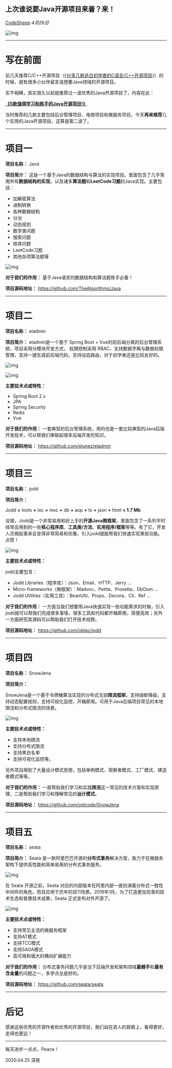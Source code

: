 ## 上次谁说要Java开源项目来着？来！

[CodeSheep](javascript:void(0);) *4月26日*

![img](https://mmbiz.qpic.cn/mmbiz_png/xq9PqibkVAzonjFbufTW1iaeKfa2iarTIAC4kmgouArVEO19V0B9Quj7trwggfxrdqSqXbZrUCceGGqMego8S6loA/640?wx_fmt=png&tp=webp&wxfrom=5&wx_lazy=1&wx_co=1)

------

# 写在前面

前几天推荐C/C++开源项目（《[分享几款适合初学者的C语言/C++开源项目](http://mp.weixin.qq.com/s?__biz=MzU4ODI1MjA3NQ==&mid=2247485597&idx=1&sn=5e7f53ead683237f017dc352cab591d9&chksm=fddede59caa9574f4adc642b7aa7f77d476d2be3afa04649273f528a43d5c42808a6c32c3f50&scene=21#wechat_redirect)》）的时候，就有很多小伙伴留言说想要Java领域的开源项目。

实不相瞒，其实很久以前就推荐过一波优秀的Java开源项目了，内容在此：

[**《5款值得学习和练手的Java开源项目!》**](https://mp.weixin.qq.com/s?__biz=MzU4ODI1MjA3NQ==&mid=2247484967&idx=1&sn=a938733b3b2fbc18eac5dd7c29716c5b&scene=21#wechat_redirect)

当时推荐的几款主要包括后台管理项目、电商项目和微服务项目，今天**再来推荐**几个实用的Java开源项目，这算是第二波了。

------

# 项目一

**项目名称：** Java

**项目简介：** 这是一个基于Java的数据结构与算法的实现项目。里面包含了几乎常用所有**数据结构的实现**，以及诸多**算法题**和**LeetCode习题**的Java实现。主要包括：

- 加解密算法
- 进制转换
- 各种数据结构
- 分治
- 动态规划
- 数学类问题
- 搜索问题
- 排序问题
- LeetCode习题
- 其他杂项算法题等

![img](https://mmbiz.qpic.cn/mmbiz_png/xq9PqibkVAzonjFbufTW1iaeKfa2iarTIACyicQEV8LiaqqSelVs9Bj9r1q2QIyJezUtY8Ta2FwrQ369plzgsIWiaIJw/640?wx_fmt=png&tp=webp&wxfrom=5&wx_lazy=1&wx_co=1)

**对于我们的作用：** 基于Java语言的数据结构和算法题练手必备！

**项目源码地址：** https://github.com/TheAlgorithms/Java

------

# 项目二

**项目名称：** eladmin

**项目简介：** eladmin是一个基于 Spring Boot + Vue的前后端分离的后台管理系统，项目采用分模块开发方式， 权限控制采用 RBAC，支持数据字典与数据权限管理，支持一键生成前后端代码，支持动态路由，对于初学者还是比较友好的。

![img](https://mmbiz.qpic.cn/mmbiz_png/xq9PqibkVAzonjFbufTW1iaeKfa2iarTIACxMcwsibDmibxUicQTuC5AShvyGRtub6xB9TqFX3WJbWibFKxQFXsNiavD7A/640?wx_fmt=png&tp=webp&wxfrom=5&wx_lazy=1&wx_co=1)

![img](https://mmbiz.qpic.cn/mmbiz_png/xq9PqibkVAzonjFbufTW1iaeKfa2iarTIACoVWB53d87zvhYU0sgCjH3r7GcDPY9vhI29ZJtSibvlZRiaOVl88cboaw/640?wx_fmt=png&tp=webp&wxfrom=5&wx_lazy=1&wx_co=1)

**主要技术点或特性：**

- Spring Boot 2.x
- JPA
- Spring Security
- Redis
- Vue

**对于我们的作用：** 一套典型的后台管理系统，用的也是一套比较典型的Java后端开发技术，可以帮我们串联起很多后端开发的知识。

**项目源码地址：** https://github.com/elunez/eladmin

------

# 项目三

**项目名称：** jodd

**项目简介：**

Jodd **=** tools **+** ioc **+** mvc **+** db **+** aop **+** tx **+** json **+** html **< 1.7 Mb**

没错，Jodd是一个非常易用和好上手的**开源Java微框架**，里面包含了一系列平时经常会用到的一些**核心程序库**、**工具类/方法**、**实用程序/框架**等等。有了它，开发人员做起事来会变得非常简易和优雅，引入jodd就能帮我们快速实现某些功能。点赞！

![img](https://mmbiz.qpic.cn/mmbiz_png/xq9PqibkVAzonjFbufTW1iaeKfa2iarTIAC1YQEOoxWY9rq5ibgS1fcwEyGicaBPicl7BHbKTfbO0xWPQxYlCjdr22Zw/640?wx_fmt=png&tp=webp&wxfrom=5&wx_lazy=1&wx_co=1)

**主要技术点或特性：**

jodd主要包含：

- Jodd Libraries（程序库）：Json、Email、HTTP、Jerry ...
- Micro-frameworks（微框架）：Madvoc、Petite、Proxetta、DbOom ...
- Jodd Utilities（实用工具）：BeanUtil、Props、Decora、Cli、Ref ...

**对于我们的作用：** 一方面当我们想要用Java快速实现一些功能需求的时候，引入jodd就可以帮我们完成很多事情，很多工具和代码都开箱即用，简便高效；另外一方面研究其源码可以帮助我们打开技术视野。

**项目源码地址：** https://github.com/oblac/jodd

------

# 项目四

**项目名称：** SnowJena

**项目简介：**

SnowJena是一个基于令牌桶算法实现的分布式无锁**限流框架**，支持熔断降级，支持动态配置规则，支持可视化监控，开箱即用。可用于Java后端项目常见的本地限流和分布式限流的场景。

![img](https://mmbiz.qpic.cn/mmbiz_png/xq9PqibkVAzonjFbufTW1iaeKfa2iarTIACxibKgJ0lckh7SE6ZsufU4mGSD7KziaUpXv7pM9iaD3Sp5V68GAgjXsJOw/640?wx_fmt=png&tp=webp&wxfrom=5&wx_lazy=1&wx_co=1)

**主要技术点或特性：**

- 支持本地限流
- 支持分布式限流
- 支持黑白名单
- 支持可视化监控等。

另外项目用到了大量设计模式思想，包括单例模式、观察者模式、工厂模式、建造者模式等等。

**对于我们的作用：** 一是帮助我们学习和实践**限流**这一常见的技术方案和实现原理，二是帮助我们学习和理解常见的**设计模式**。

**项目源码地址：** https://github.com/ystcode/SnowJena

------

# 项目五

**项目名称：** seata

**项目简介：** Seata 是一款阿里巴巴开源的**分布式事务**解决方案，致力于在微服务架构下提供高性能和简单易用的分布式事务服务。

![img](https://mmbiz.qpic.cn/mmbiz_png/xq9PqibkVAzonjFbufTW1iaeKfa2iarTIAC4ibCvzjO8yEvBfJgMWNxBVg6T5PNlxTeZVk5FMicjV2XicGqcCwCB0IKg/640?wx_fmt=png&tp=webp&wxfrom=5&wx_lazy=1&wx_co=1)

在 Seata 开源之前，Seata 对应的内部版本在阿里内部一直扮演着分布式一致性中间件的角色，而且应用于历年的双11场景。2019年1月，为了打造更加完善的技术生态和普惠技术成果，Seata 正式宣布对外开源了。

![img](https://mmbiz.qpic.cn/mmbiz_png/xq9PqibkVAzonjFbufTW1iaeKfa2iarTIAC4UW7Ricg15kdM8dnl2ZYUpY3gAiaMyVHcDPYGYh6Y9fecXAFialJFiaQibw/640?wx_fmt=png&tp=webp&wxfrom=5&wx_lazy=1&wx_co=1)

**主要技术点或特性：**

- 支持常见主流的微服务框架
- 支持AT模式
- 支持TCC模式
- 支持SAGA模式
- 高可用和强大的横向扩展能力

**对于我们的作用：** 分布式事务问题几乎是当下后端开发和架构领域**最棘手**和**最有含金量**的问题之一，多学点总是好的。

**项目源码地址：** https://github.com/seata/seata

------

# 后记

感谢这些优秀的开源作者和优秀的开源项目，我们站在具人的肩膀上，看得更好，走得也更远！

------

每天进步一点点，Peace！

2020.04.25 深夜